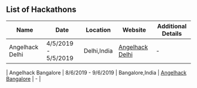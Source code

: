 ## List of Hackathons

| Name        | Date                    | Location                                            | Website                                                                                                          | Additional Details |
|-------------|-------------------------|--------------------------------------------------|------------------------------------------------------------------------------------------------------------------|------------------------|
| Angelhack Delhi | 4/5/2019 - 5/5/2019 | Delhi,India | [Angelhack Delhi](https://www.eventbrite.com/e/angelhack-2019-delhi-tickets-58778043711) | -                      |

| Angelhack Bangalore | 8/6/2019 - 9/6/2019 | Bangalore,India | [Angelhack Bangalore](https://www.eventbrite.com/e/angelhack-2019-bangalore-tickets-58778720736) | -                      |
